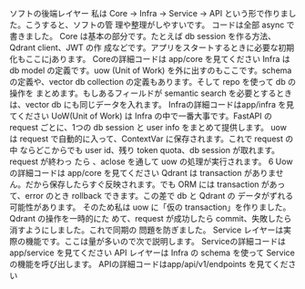ソフトの後端レイヤー
私は Core → Infra → Service → API という形で作りました。こうすると、ソフトの管
理や整理がしやすいです。
コードは全部 async で書きました。
Core は基本の部分です。たとえば db session を作る方法、Qdrant client、JWT の作
成などです。アプリをスタートするときに必要な初期化もここにjあります。
Coreの詳細コードは app/core を見てください
Infra は db model の定義です。uow (Unit of Work) を外に出すのもここです。schema
の定義や、vector db collection の定義もあります。そして repo を使って db の操作を
まとめます。もしあるフィールドが semantic search を必要とするときは、vector db
にも同じデータを入れます。
Infraの詳細コードはapp/infra を見てください
UoW(Unit of Work) は Infra の中で一番大事です。FastAPI の request ごとに、1つの
db session と user info をまとめて提供します。
uow は request で自動的に入って、ContextVar に保存されます。これで request の中
ならどこからでも user id、残り token quota、db session が取れます。request が終わっ
たら 、aclose を通して uow の処理が実行されます。
6
Uowの詳細コードは app/core を見てください
Qdrant は transaction がありません。だから保存したらすぐ反映されます。でも ORM
には transaction があって、error のとき rollback できます。この差で db と Qdrant の
データがずれる可能性があります。
そのため私は uow に「仮の transaction」を作りました。Qdrant の操作を一時的にた
めて、request が成功したら commit、失敗したら消すようにしました。これで同期の
問題を防ぎました。
Service レイヤーは実際の機能です。ここは量が多いので次で説明します。
Serviceの詳細コードはapp/service を見てください
API レイヤーは Infra の schema を使って Service の機能を呼び出します。
APIの詳細コードはapp/api/v1/endpoints を見てください
